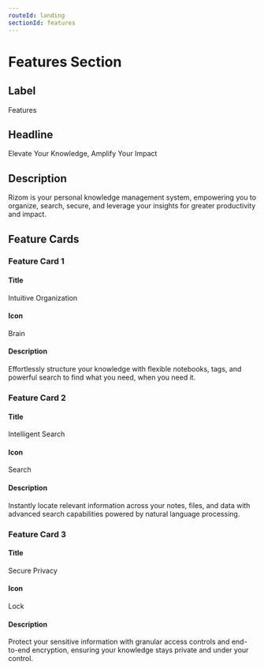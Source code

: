 ```yaml
---
routeId: landing
sectionId: features
---
```


# Features Section

## Label

Features

## Headline

Elevate Your Knowledge, Amplify Your Impact

## Description

Rizom is your personal knowledge management system, empowering you to organize, search, secure, and leverage your insights for greater productivity and impact.

## Feature Cards

### Feature Card 1

#### Title

Intuitive Organization

#### Icon

Brain

#### Description

Effortlessly structure your knowledge with flexible notebooks, tags, and powerful search to find what you need, when you need it.

### Feature Card 2

#### Title

Intelligent Search

#### Icon

Search

#### Description

Instantly locate relevant information across your notes, files, and data with advanced search capabilities powered by natural language processing.

### Feature Card 3

#### Title

Secure Privacy

#### Icon

Lock

#### Description

Protect your sensitive information with granular access controls and end-to-end encryption, ensuring your knowledge stays private and under your control.
